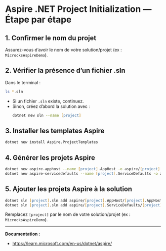 # Aspire .NET Project Initialization — Étape par étape

## 1. Confirmer le nom du projet
Assurez-vous d’avoir le nom de votre solution/projet (ex : `MicrocksAspireDemo`).

## 2. Vérifier la présence d’un fichier .sln
Dans le terminal :
```zsh
ls *.sln
```
- Si un fichier `.sln` existe, continuez.
- Sinon, créez d’abord la solution avec :
  ```zsh
  dotnet new sln --name [project]
  ```

## 3. Installer les templates Aspire
```zsh
dotnet new install Aspire.ProjectTemplates
```

## 4. Générer les projets Aspire
```zsh
dotnet new aspire-apphost --name [project].AppHost -o aspire/[project].AppHost
dotnet new aspire-servicedefaults --name [project].ServiceDefaults -o aspire/[project].ServiceDefaults
```

## 5. Ajouter les projets Aspire à la solution
```zsh
dotnet sln [project].sln add aspire/[project].AppHost/[project].AppHost.csproj
dotnet sln [project].sln add aspire/[project].ServiceDefaults/[project].ServiceDefaults.csproj
```

Remplacez `[project]` par le nom de votre solution/projet (ex : `MicrocksAspireDemo`).

---
**Documentation :**
- https://learn.microsoft.com/en-us/dotnet/aspire/
